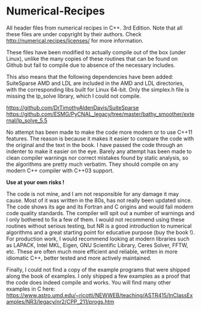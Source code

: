 # Numerical-Recipes
All header files from numerical recipes in C++. 3rd Edition. 
Note that all these files are under copyright by their authors.
Check http://numerical.recipes/licenses/ for more information.

These files have been modified to actually compile out of the box (under Linux), 
unlike the many copies of these routines that can be found on Github but fail
to compile due to absence of the necessary includes.

This also means that the following dependencies have been added:
SuiteSparse AMD and LDL are included in the AMD and LDL directories, with the
corresponding libs built for Linux 64-bit.
Only the simplex.h file is missing the lp_solve library, which I could not compile.

https://github.com/DrTimothyAldenDavis/SuiteSparse
https://github.com/ESMG/PyCNAL_legacy/tree/master/bathy_smoother/external/lp_solve_5.5

No attempt has been made to make the code more modern or to use C++11 features.
The reason is because it makes it easier to compare the code with the original 
and the text in the book. I have passed the code through an indenter to make it easier
on the eye.
Barely any attempt has been made to clean compiler warnings nor correct mistakes
found by static analysis,  so the algorithms are pretty much verbatim.
They should compile on any modern C++ compiler with C++03 support.

**Use at your own risks !**

The code is not mine, and I am not responsible for any damage it may cause.
Most of it was written in the 80s, has not really been updated since. 
The code shows its age and its Fortran and C origins and would fail modern code quality
standards. The compiler will spit out a number of warnings and I only bothered to fix a
few of them.
I would not recommend using these routines without serious testing, but NR is a good 
introduction to numerical algorithms and a great starting point for educative purpose
(buy the book !).
For production work, I would recommend looking at modern libraries such as LAPACK, Intel 
MKL, Eigen, GNU Scientific Library, Ceres Solver, FFTW, etc. These are often much more 
efficient and reliable, written in more idiomatic C++, better tested and more actively 
maintained.

Finally, I could not find a copy of the example programs that were shipped along the 
book of examples. I only shipped a few examples as a proof that the code does indeed
compile and works.
You will find many other examples in C here:
https://www.astro.umd.edu/~ricotti/NEWWEB/teaching/ASTR415/InClassExamples/NR3/legacy/nr2/CPP_211/progs.htm